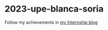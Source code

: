 # 2023-upe-blanca-soria
Follow my achievements in [my Internship blog](https://theroboticsclub.github.io/2023-upe-blanca-soria/)
